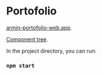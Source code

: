 # Portofolio

[armin-portofolio-web.app](https://armin-dizdar-portofolio.web.app/).


[Component tree](https://whimsical.com/portofolio-NTyd9t6Ph2gxskozrnF2F3).


In the project directory, you can run:
### `npm start`
